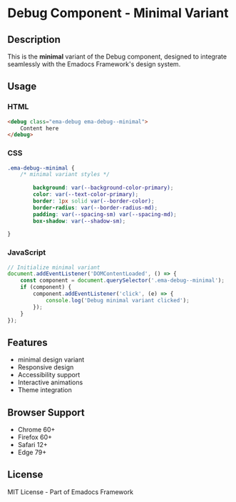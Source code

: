 # Debug Component - Minimal Variant

## Description
This is the **minimal** variant of the Debug component, designed to integrate seamlessly with the Emadocs Framework's design system.

## Usage

### HTML
```html
<debug class="ema-debug ema-debug--minimal">
    Content here
</debug>
```

### CSS
```css
.ema-debug--minimal {
    /* minimal variant styles */
    
        background: var(--background-color-primary);
        color: var(--text-color-primary);
        border: 1px solid var(--border-color);
        border-radius: var(--border-radius-md);
        padding: var(--spacing-sm) var(--spacing-md);
        box-shadow: var(--shadow-sm);
    
}
```

### JavaScript
```javascript
// Initialize minimal variant
document.addEventListener('DOMContentLoaded', () => {
    const component = document.querySelector('.ema-debug--minimal');
    if (component) {
        component.addEventListener('click', (e) => {
            console.log('Debug minimal variant clicked');
        });
    }
});
```

## Features
- minimal design variant
- Responsive design
- Accessibility support
- Interactive animations
- Theme integration

## Browser Support
- Chrome 60+
- Firefox 60+
- Safari 12+
- Edge 79+

## License
MIT License - Part of Emadocs Framework

